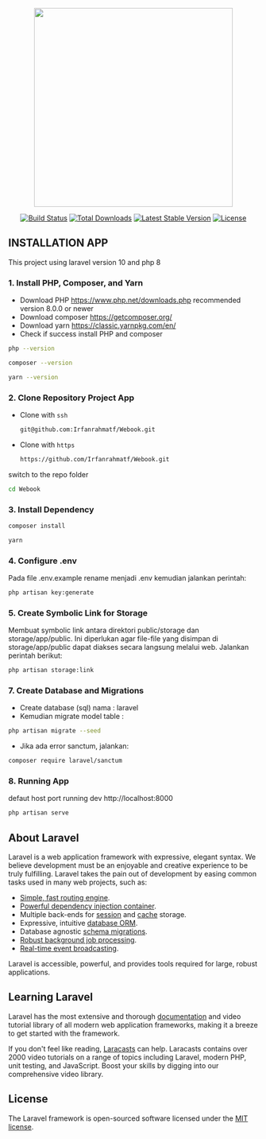 <p align="center"><a href="https://laravel.com" target="_blank"><img src="https://raw.githubusercontent.com/laravel/art/master/logo-lockup/5%20SVG/2%20CMYK/1%20Full%20Color/laravel-logolockup-cmyk-red.svg" width="400"></a></p>

<p align="center">
<a href="https://travis-ci.org/laravel/framework"><img src="https://travis-ci.org/laravel/framework.svg" alt="Build Status"></a>
<a href="https://packagist.org/packages/laravel/framework"><img src="https://img.shields.io/packagist/dt/laravel/framework" alt="Total Downloads"></a>
<a href="https://packagist.org/packages/laravel/framework"><img src="https://img.shields.io/packagist/v/laravel/framework" alt="Latest Stable Version"></a>
<a href="https://packagist.org/packages/laravel/framework"><img src="https://img.shields.io/packagist/l/laravel/framework" alt="License"></a>
</p>


## INSTALLATION APP
<p>This project using laravel version 10 and php 8</p>

### 1. Install PHP, Composer, and Yarn
- Download PHP https://www.php.net/downloads.php recommended version 8.0.0 or newer
- Download composer https://getcomposer.org/
- Download yarn https://classic.yarnpkg.com/en/
- Check if success install PHP and composer
```sh
php --version
```
```sh
composer --version
```
```sh
yarn --version
```
### 2. Clone Repository Project App
- Clone with `ssh`
    ```sh
    git@github.com:Irfanrahmatf/Webook.git
    ```
- Clone with `https`
    ```sh
    https://github.com/Irfanrahmatf/Webook.git
    ```

switch to the repo folder
```sh
cd Webook
```
### 3. Install Dependency
```sh
composer install
```
```sh
yarn
```
### 4. Configure .env
Pada file .env.example rename menjadi .env kemudian jalankan perintah: 
```sh
php artisan key:generate
```
### 5. Create Symbolic Link for Storage
Membuat symbolic link antara direktori public/storage dan storage/app/public. Ini diperlukan agar file-file yang disimpan di storage/app/public dapat diakses secara langsung melalui web.
Jalankan perintah berikut:
```sh
php artisan storage:link
```
### 7. Create Database and Migrations
- Create database (sql) nama : laravel
- Kemudian migrate model table :
```sh
php artisan migrate --seed
```

- Jika ada error sanctum, jalankan:
```sh
composer require laravel/sanctum
```
### 8. Running App
defaut host port running dev http://localhost:8000
```sh
php artisan serve
```

## About Laravel

Laravel is a web application framework with expressive, elegant syntax. We believe development must be an enjoyable and creative experience to be truly fulfilling. Laravel takes the pain out of development by easing common tasks used in many web projects, such as:

- [Simple, fast routing engine](https://laravel.com/docs/routing).
- [Powerful dependency injection container](https://laravel.com/docs/container).
- Multiple back-ends for [session](https://laravel.com/docs/session) and [cache](https://laravel.com/docs/cache) storage.
- Expressive, intuitive [database ORM](https://laravel.com/docs/eloquent).
- Database agnostic [schema migrations](https://laravel.com/docs/migrations).
- [Robust background job processing](https://laravel.com/docs/queues).
- [Real-time event broadcasting](https://laravel.com/docs/broadcasting).

Laravel is accessible, powerful, and provides tools required for large, robust applications.

## Learning Laravel

Laravel has the most extensive and thorough [documentation](https://laravel.com/docs) and video tutorial library of all modern web application frameworks, making it a breeze to get started with the framework.

If you don't feel like reading, [Laracasts](https://laracasts.com) can help. Laracasts contains over 2000 video tutorials on a range of topics including Laravel, modern PHP, unit testing, and JavaScript. Boost your skills by digging into our comprehensive video library.

## License

The Laravel framework is open-sourced software licensed under the [MIT license](https://opensource.org/licenses/MIT).

